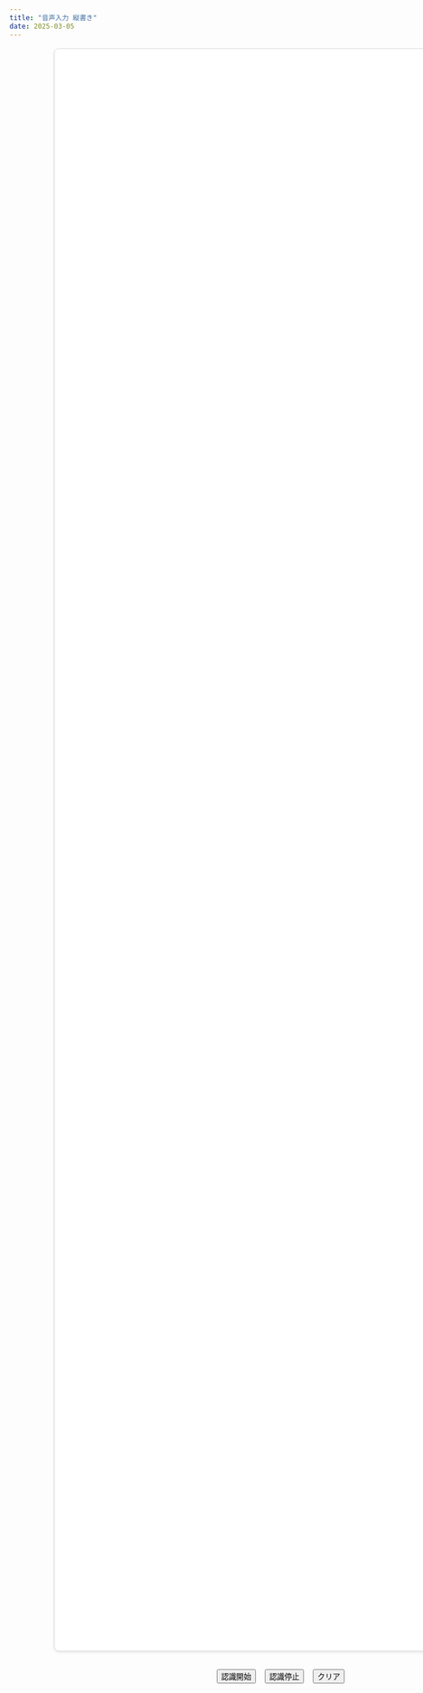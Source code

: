```yaml
---
title: "音声入力 縦書き"
date: 2025-03-05
---
```


<section class="sandboxWrap">
<div class="transcript-container" id="transcriptContainer">
  <div id="transcript"></div>
</div>

<div class="control-panel">
  <button id="startBtn">認識開始</button>
  <button id="stopBtn">認識停止</button>
  <button id="clearBtn">クリア</button>
</div>
</section>

<style>
.sandboxWrap {
  width: 100vw;
  height: 100svh;
}
.transcript-container {
  width: 80%;
  height: 70svh;
  margin: 16px auto 0;
  background-color: white;
  border: 1px solid #ddd;
  border-radius: 8px;
  padding: 16px;
  box-shadow: 0 2px 5px rgba(0, 0, 0, 0.1);
  display: flex;
  justify-content: center;
}
#transcript {
  writing-mode: vertical-rl;
  font-feature-settings: "vpal";
  text-orientation: upright;
  font-size: 20px;
  line-height: 1.7;
  white-space: pre-wrap;
  color: #333;
}
@keyframes fadeInScale {
    0% {
        opacity: 0;
        transform: scale(1.5);
    }
    100% {
        opacity: 1;
        transform: scale(1);
    }
}

.char-animate {
  opacity: 0;
  display: inline-block;
  animation: fadeInScale 0.6s ease-out forwards;
}

.control-panel {
  width: 100%;
  display: flex;
  justify-content: center;
  gap: 16px;
  margin-top: 32px; 
}
</style>

<script client:load>
  let recognition;
  let isRecognizing = false;
  let lastTranscriptTime = 0;
  let transcriptBuffer = '';
  let silenceTimeout;
  const SILENCE_DURATION = 1500; // 1.5秒の無音で改行
  
  const startBtn = document.getElementById('startBtn');
  const stopBtn = document.getElementById('stopBtn');
  const clearBtn = document.getElementById('clearBtn');
  const statusEl = document.getElementById('status');
  const transcriptEl = document.getElementById('transcript');
  const transcriptContainer = document.getElementById('transcriptContainer');
  
  // SpeechRecognition APIの初期化
  function initSpeechRecognition() {
      window.SpeechRecognition = window.SpeechRecognition || window.webkitSpeechRecognition;
      
      if (!window.SpeechRecognition) {
          statusEl.textContent = 'お使いのブラウザでは音声認識がサポートされていません。';
          startBtn.disabled = true;
          return false;
      }
      
      recognition = new SpeechRecognition();
      recognition.lang = 'ja-JP';
      recognition.interimResults = true;
      recognition.continuous = true;
      
      recognition.onstart = function() {
          isRecognizing = true;
          statusEl.textContent = '聞いています...';
          startBtn.disabled = true;
          stopBtn.disabled = false;
          transcriptContainer.classList.add('recognition-active');
      };
      
      recognition.onend = function() {
          isRecognizing = false;
          statusEl.textContent = '音声認識が停止しました';
          startBtn.disabled = false;
          stopBtn.disabled = true;
          transcriptContainer.classList.remove('recognition-active');
      };
      
      recognition.onresult = function(event) {
          clearTimeout(silenceTimeout);
          
          const results = event.results;
          const lastResult = results[results.length - 1];
          const transcript = lastResult[0].transcript;
          
          // 現在の時間を記録
          lastTranscriptTime = Date.now();
          
          if (lastResult.isFinal) {
              // 最終結果が出たらバッファに追加
              transcriptBuffer += transcript;
              updateTranscript();
              
              // 無音タイマーをスタート
              silenceTimeout = setTimeout(addNewLine, SILENCE_DURATION);
          }
      };
      
      recognition.onerror = function(event) {
          console.error('音声認識エラー:', event.error);
          statusEl.textContent = `エラー: ${event.error}`;
          
          if (event.error === 'not-allowed') {
              startBtn.disabled = true;
              statusEl.textContent = 'マイクへのアクセスが許可されていません。ブラウザの設定を確認してください。';
          }
      };
      
      return true;
  }
  
  function startRecognition() {
      if (!recognition && !initSpeechRecognition()) {
          return;
      }
      
      try {
          recognition.start();
      } catch (error) {
          console.error('認識開始エラー:', error);
          statusEl.textContent = `認識開始エラー: ${error.message}`;
      }
  }
  
  function stopRecognition() {
      if (recognition && isRecognizing) {
          recognition.stop();
      }
  }
  
  function clearTranscript() {
      transcriptBuffer = '';
      transcriptEl.innerHTML = '';
  }
  
  function updateTranscript() {
      // 前回の内容とバッファの違いを見つける
      const oldContent = transcriptEl.innerHTML;
      const newChars = getNewCharacters(oldContent, transcriptBuffer);
      
      // 新しいコンテンツを作成
      transcriptEl.innerHTML = '';
      
      // 文字を1つずつ処理
      const chars = [...transcriptBuffer];
      chars.forEach((char, index) => {
          const charSpan = document.createElement('span');
          charSpan.textContent = char;
          
          // 新しい文字の場合はアニメーションクラスを追加
          if (newChars.includes(index)) {
              charSpan.classList.add('char-animate');
              // アニメーション開始のわずかな遅延を追加
              charSpan.style.animationDelay = `${index * 0.03}s`;
          }
          
          transcriptEl.appendChild(charSpan);
      });
      
      // スクロールを左端に
      transcriptContainer.scrollLeft = 0;
  }
  
  function getNewCharacters(oldContent, newContent) {
      // HTMLタグを取り除いて純粋なテキストにする
      const div = document.createElement('div');
      div.innerHTML = oldContent;
      const oldText = div.textContent || '';
      
      // 新しい文字のインデックスを取得
      const newChars = [];
      for (let i = 0; i < newContent.length; i++) {
          if (i >= oldText.length || newContent[i] !== oldText[i]) {
              newChars.push(i);
          }
      }
      return newChars;
  }
  
  function addNewLine() {
      // 無音が続いたら改行を追加
      if (transcriptBuffer.length > 0 && !transcriptBuffer.endsWith('\n')) {
          transcriptBuffer += '\n';
          updateTranscript();
      }
  }
  
  // イベントリスナーの設定
  startBtn.addEventListener('click', startRecognition);
  stopBtn.addEventListener('click', stopRecognition);
  clearBtn.addEventListener('click', clearTranscript);
  
  // 初期化
  initSpeechRecognition();
</script>